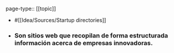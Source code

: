 page-type:: [[topic]]

- #[[Idea/Sources/Startup directories]]

- ### Son sitios web que recopilan de forma estructurada información acerca de empresas innovadoras.



